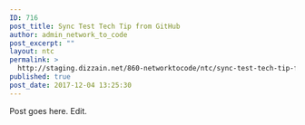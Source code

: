 ```yaml
---
ID: 716
post_title: Sync Test Tech Tip from GitHub
author: admin_network_to_code
post_excerpt: ""
layout: ntc
permalink: >
  http://staging.dizzain.net/860-networktocode/ntc/sync-test-tech-tip-from-github/
published: true
post_date: 2017-12-04 13:25:30
---
```

Post goes here. Edit.